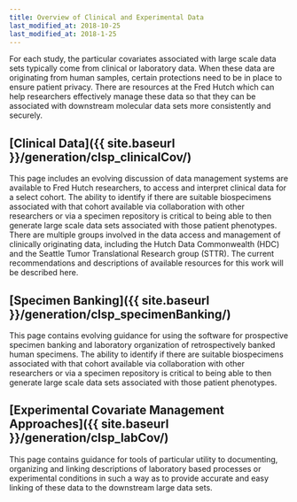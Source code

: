 ```yaml
---
title: Overview of Clinical and Experimental Data
last_modified_at: 2018-10-25
last_modified_at: 2018-1-25
---
```

For each study, the particular covariates associated with large scale data sets typically come from clinical or laboratory data. When these data are originating from human samples, certain protections need to be in place to ensure patient privacy. There are resources at the Fred Hutch which can help researchers effectively manage these data so that they can be associated with downstream molecular data sets more consistently and securely.  

## [Clinical Data]({{ site.baseurl }}/generation/clsp_clinicalCov/)
This page includes an evolving discussion of data management systems are available to Fred Hutch researchers, to access and interpret clinical data for a select cohort.  The ability to identify if there are suitable biospecimens associated with that cohort available via collaboration with other researchers or via a specimen repository is critical to being able to then generate large scale data sets associated with those patient phenotypes. There are multiple groups involved in the data access and management of clinically originating data, including the Hutch Data Commonwealth (HDC) and the Seattle Tumor Translational Research group (STTR).  The current recommendations and descriptions of available resources for this work will be described here.

## [Specimen Banking]({{ site.baseurl }}/generation/clsp_specimenBanking/)
This page contains evolving guidance for using the software for prospective specimen banking and laboratory organization of retrospectively banked human specimens.  The ability to identify if there are suitable biospecimens associated with that cohort available via collaboration with other researchers or via a specimen repository is critical to being able to then generate large scale data sets associated with those patient phenotypes.

## [Experimental Covariate Management Approaches]({{ site.baseurl }}/generation/clsp_labCov/)
This page contains guidance for tools of particular utility to documenting, organizing and linking descriptions of laboratory based processes or experimental conditions in such a way as to provide accurate and easy linking of these data to the downstream large data sets.  
